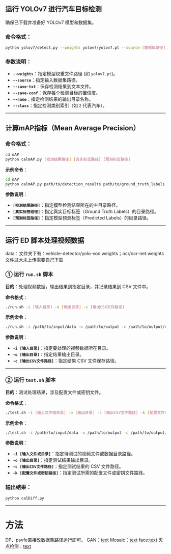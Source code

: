 


## 运行 YOLOv7 进行汽车目标检测

确保已下载并准备好 YOLOv7 模型和数据集。

### 命令格式：

```bash
python yolov7/detect.py --weights yolov7/yolov7.pt --source [数据集路径] --save-txt --save-conf --name [保存路径] --class 2
```

### 参数说明：

- **`--weights`**：指定模型权重文件路径 (如 `yolov7.pt`)。
- **`--source`**：指定输入数据集路径。
- **`--save-txt`**：保存检测结果到文本文件。
- **`--save-conf`**：保存每个检测目标的置信度。
- **`--name`**：指定检测结果的输出目录名称。
- **`--class`**：指定检测类别索引（如 `2` 代表汽车）。

---
## 计算mAP指标（Mean Average Precision）

### 命令格式：

```bash
cd mAP
python calmAP.py [检测结果路径] [真实标签路径] [预测标签路径]
```
**示例命令**：

```bash
cd mAP
python calmAP.py path/to/detection_results path/to/ground_truth_labels path/to/predicted_labels
```

**参数说明**：

- **`[检测结果路径]`**：指定模型检测结果所在的主目录路径。
- **`[真实标签路径]`**：指定真实目标标签（Ground Truth Labels）的目录路径。
- **`[预测标签路径]`**：指定模型预测标签（Predicted Labels）的目录路径。

---
## 运行 ED 脚本处理视频数据

data：文件夹下有：vehicle-detector/yolo-voc.weights；ocr/ocr-net.weights 文件过大未上传需要自己下载

### ① 运行 `run.sh` 脚本

**目的**：处理视频数据，输出结果到指定目录，并记录结果到 CSV 文件中。

**命令格式**：

```bash
./run.sh -i [输入目录] -o [输出目录] -c [输出CSV文件路径]
```

**示例命令**：

```bash
./run.sh -i /path/to/input/data -o /path/to/output -c /path/to/output/results.csv
```

**参数说明**：

- **`-i [输入目录]`**：指定要处理的视频数据所在目录。
- **`-o [输出目录]`**：指定结果输出目录。
- **`-c [输出CSV文件路径]`**：指定结果 CSV 文件保存路径。

---

### ② 运行 `test.sh` 脚本

**目的**：测试处理结果，涉及配置文件或密钥文件。

**命令格式**：

```bash
./test.sh -i [输入文件或目录] -o [输出目录] -c [输出CSV文件路径] -k [配置文件或密钥路径]
```

**示例命令**：

```bash
./test.sh -i /path/to/input/data -o /path/to/output -c /path/to/output/results.csv -k /path/to/config_or_key
```

**参数说明**：

- **`-i [输入文件或目录]`**：指定待测试的视频文件或数据目录路径。
- **`-o [输出目录]`**：指定测试结果输出目录。
- **`-c [输出CSV文件路径]`**：指定测试结果的 CSV 文件路径。
- **`-k [配置文件或密钥路径]`**：指定测试所需的配置文件或密钥文件路径。


### 输出结果：

```bash
python calDiff.py
```
---

# 方法

DP、psvfe直接改数据集路径运行即可。
GAN：[text](https://github.com/junyanz/pytorch-CycleGAN-and-pix2pix)
Mosaic：[text](https://github.com/we0091234/yolov8-plate)
face:[text](https://github.com/hpc203/yolov8-face-landmarks-opencv-dnn)
灭点检测：[text](https://github.com/SymenYang/Vanish-Point-Detection)


